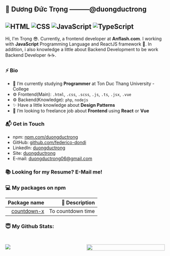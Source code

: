 ## 👋 Dương Đức Trọng ———@duongductrong
![HTML](https://img.shields.io/badge/HTML-Expert-orange)
![CSS](https://img.shields.io/badge/CSS-Expert-blue)
![JavaScript](https://img.shields.io/badge/JavaScript-Expert-yellow)
![TypeScript](https://img.shields.io/badge/TypeScript-Knowledge-lightgrey)
---

Hi, I'm Trọng 😎. Currently, a frontend developer at **Anflash.com**. I working with **JavaScript** Programming Language and ReactJS framework 🤩. In addition, i also knowledge a little about Backend Development to be work Backend Developer ☕️☕️.

### ⚡ Bio
- 🔭 I’m currently studying **Programmer** at Ton Duc Thang University - College
- ⚙️ Frontend(Main): `.html`, `.css`, `.scss`, `.js`, `.ts`, `.jsx`, `.vue`
- ⚙️ Backend(Knowledge): `php`, `nodejs`
- ✨ Have a little knowledge about **Design Patterns**
- 👯 I’m looking to freelance job about **Frontend** using **React** or **Vue**

### 📬 Get in Touch

- npm: [npm.com/duongductrong][npm]
- GitHub: [github.com/federico-dondi][github]
- LinkedIn: [duongductrong][linkedin]
- Site: [duongductrong][site]
- E-mail: duongductrong06@gmail.com

### 📚 Looking for my Resume? E-Mail me!

### 💻 My packages on npm

| **Package name**    | 🚀 **Description** |
|------------:|-------------------:|
| [countdown-x][countdown] | To countdown time|


### <summary> 😇 <b>My Github Stats</b>: </summary>
<br>
<p align = "center" style="display:flex">
  <img style="flex: 1" src = "https://github-readme-stats.vercel.app/api?username=duongductrong&show_icons=true&theme=radical&line_height=27">
  <img style="margin-left: 10px; flex: 1; height: 100%" src = "https://github-readme-stats.vercel.app/api/top-langs/?username=duongductrong&hide=css,html&theme=radical&layout=compact">
</p>

[npm]: https://www.npmjs.com/~duongductrong
[github]: https://github.com/duongductrong
[site]: https://react-portfolio.duongductrong.vercel.app/
[linkedin]: https://linkedin.com/in/duongductrong

[countdown]: https://www.npmjs.com/package/countdown-x
